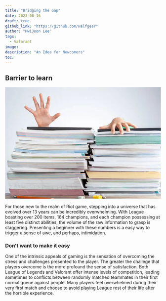 ```yaml
---
title: "Bridging the Gap"
date: 2023-08-16
draft: true
github_link: "https://github.com/Halfgear"
author: "HwiJoon Lee"
tags:
  - Valorant
image: 
description: "An Idea for Newcomers"
toc:
---
```

## Barrier to learn
![me](/posts/League/barrier.png)

For those new to the realm of Riot game, stepping into a universe that has evolved over 13 years can be incredibly overwhelming. With League boasting over 200 items, 164 champions, and each champion possessing at least five distinct abilities, the volume of the raw information to grasp is staggering. Presenting a beginner with these numbers is a easy way to trigger a sense of awe, and perhaps, intimidation.

### Don’t want to make it easy

One of the intrinsic appeals of gaming is the sensation of overcoming the stress and challenges presented to the player. The greater the challege that players overcome is the more profound the sense of satisfaction. Both League of Legends and Valorant offer intense levels of competition, leading sometimes to conflicts between randomly matched teammates in their first normal queue against people. Many players feel overwhelmed during their very first match and choose to avoid playing League rest of their life after the horrible experience. 